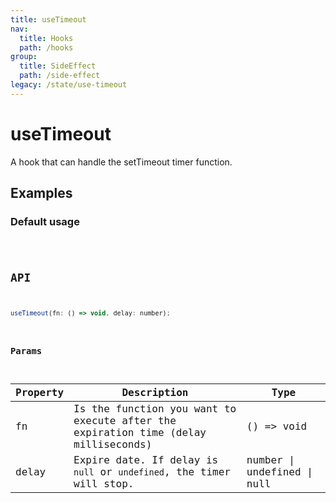 ```yaml
---
title: useTimeout
nav:
  title: Hooks
  path: /hooks
group:
  title: SideEffect
  path: /side-effect
legacy: /state/use-timeout
---
```


# useTimeout

A hook that can handle the setTimeout timer function.

## Examples

### Default usage

<code src="./demo/demo1.tsx" />


## API

```javascript
useTimeout(fn: () => void, delay: number);
```

### Params

| Property | Description | Type |
|----------|--------------------------------------|----------------------|
| fn  | Is the function you want to execute after the expiration time (delay milliseconds) | () => void |
| delay | Expire date. If delay is `null` or `undefined`, the timer will stop. | number \| undefined \| null |


